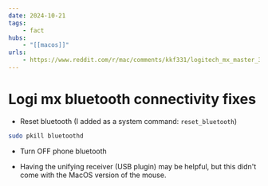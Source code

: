 ```yaml
---
date: 2024-10-21
tags:
    - fact
hubs:
    - "[[macos]]"
urls:
    - https://www.reddit.com/r/mac/comments/kkf331/logitech_mx_master_3_jitterlag_solution/
---
```


# Logi mx bluetooth connectivity fixes

- Reset bluetooth (I added as a system command: `reset_bluetooth`)

```bash
sudo pkill bluetoothd
```

- Turn OFF phone bluetooth

- Having the unifying receiver (USB plugin) may be helpful, but this didn't come with the MacOS version of the mouse.


